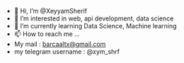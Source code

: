 - 👋 Hi, I’m @XeyyamSherif
- 👀 I’m interested in web, api development, data science
- 🌱 I’m currently learning Data Science, Machine learning
- 📫 How to reach me ... 
- My mail :
 barcaaltx@gmail.com
- my telegram username :
 @xym_shrf
 
 
<!---
XeyyamSherif/XeyyamSherif is a ✨ special ✨ repository because its `README.md` (this file) appears on your GitHub profile.
You can click the Preview link to take a look at your changes.
--->

